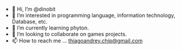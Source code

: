 - 👋 Hi, I’m @dinobit
- 👀 I’m interested in programming language, information technology, Database, etc.
- 🌱 I’m currently learning phyton.
- 💞️ I’m looking to collaborate on games projects.
- 📫 How to reach me ... thiagoandrey.chip@gmail.com

<!---
dinobit/dinobit is a ✨ special ✨ repository because its `README.md` (this file) appears on your GitHub profile.
You can click the Preview link to take a look at your changes.
--->
